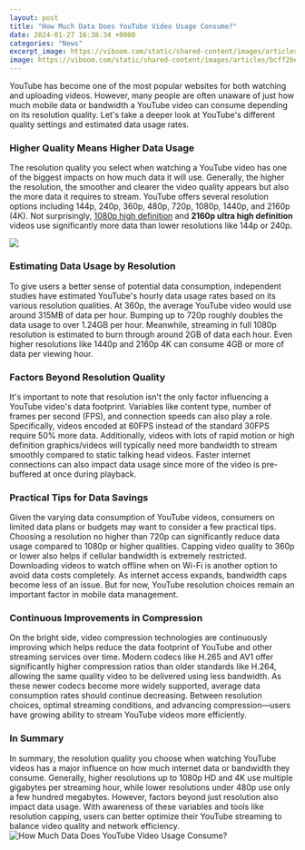 ```yaml
---
layout: post
title: "How Much Data Does YouTube Video Usage Consume?"
date: 2024-01-27 16:38:34 +0000
categories: "News"
excerpt_image: https://viboom.com/static/shared-content/images/articles/bcff2bee9be2471cfd5feff4aff9923b.jpg
image: https://viboom.com/static/shared-content/images/articles/bcff2bee9be2471cfd5feff4aff9923b.jpg
---
```


YouTube has become one of the most popular websites for both watching and uploading videos. However, many people are often unaware of just how much mobile data or bandwidth a YouTube video can consume depending on its resolution quality. Let's take a deeper look at YouTube's different quality settings and estimated data usage rates.
### Higher Quality Means Higher Data Usage  
The resolution quality you select when watching a YouTube video has one of the biggest impacts on how much data it will use. Generally, the higher the resolution, the smoother and clearer the video quality appears but also the more data it requires to stream. YouTube offers several resolution options including 144p, 240p, 360p, 480p, 720p, 1080p, 1440p, and 2160p (4K). Not surprisingly, [1080p high definition](https://store.fi.io.vn/poodle-lover-dog-mom-520-poodles-1) and **2160p ultra high definition** videos use significantly more data than lower resolutions like 144p or 240p.

![](https://videeos.net/wp-content/uploads/2021/03/How-much-data-does-a-youtube-video-use-578x1024.png)
### Estimating Data Usage by Resolution
To give users a better sense of potential data consumption, independent studies have estimated YouTube's hourly data usage rates based on its various resolution qualities. At 360p, the average YouTube video would use around 315MB of data per hour. Bumping up to 720p roughly doubles the data usage to over 1.24GB per hour. Meanwhile, streaming in full 1080p resolution is estimated to burn through around 2GB of data each hour. Even higher resolutions like 1440p and 2160p 4K can consume 4GB or more of data per viewing hour.
### Factors Beyond Resolution Quality
It's important to note that resolution isn't the only factor influencing a YouTube video's data footprint. Variables like content type, number of frames per second (FPS), and connection speeds can also play a role. Specifically, videos encoded at 60FPS instead of the standard 30FPS require 50% more data. Additionally, videos with lots of rapid motion or high definition graphics/videos will typically need more bandwidth to stream smoothly compared to static talking head videos. Faster internet connections can also impact data usage since more of the video is pre-buffered at once during playback.
### Practical Tips for Data Savings
Given the varying data consumption of YouTube videos, consumers on limited data plans or budgets may want to consider a few practical tips. Choosing a resolution no higher than 720p can significantly reduce data usage compared to 1080p or higher qualities. Capping video quality to 360p or lower also helps if cellular bandwidth is extremely restricted. Downloading videos to watch offline when on Wi-Fi is another option to avoid data costs completely. As internet access expands, bandwidth caps become less of an issue. But for now, YouTube resolution choices remain an important factor in mobile data management.
### Continuous Improvements in Compression
On the bright side, video compression technologies are continuously improving which helps reduce the data footprint of YouTube and other streaming services over time. Modern codecs like H.265 and AV1 offer significantly higher compression ratios than older standards like H.264, allowing the same quality video to be delivered using less bandwidth. As these newer codecs become more widely supported, average data consumption rates should continue decreasing. Between resolution choices, optimal streaming conditions, and advancing compression—users have growing ability to stream YouTube videos more efficiently.
### In Summary
In summary, the resolution quality you choose when watching YouTube videos has a major influence on how much internet data or bandwidth they consume. Generally, higher resolutions up to 1080p HD and 4K use multiple gigabytes per streaming hour, while lower resolutions under 480p use only a few hundred megabytes. However, factors beyond just resolution also impact data usage. With awareness of these variables and tools like resolution capping, users can better optimize their YouTube streaming to balance video quality and network efficiency.
![How Much Data Does YouTube Video Usage Consume?](https://viboom.com/static/shared-content/images/articles/bcff2bee9be2471cfd5feff4aff9923b.jpg)
